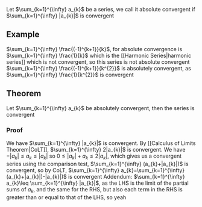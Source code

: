 Let $\sum_{k=1}^{\infty} a_{k}$ be a series, we call it absolute convergent if $\sum_{k=1}^{\infty} |a_{k}|$ is convergent
## Example
$\sum_{k=1}^{\infty} \frac{(-1)^{k+1}}{k}$, for absolute convergence is $\sum_{k=1}^{\infty} \frac{1}{k}$ which is the [[Harmonic Series|harmonic series]] which is not convergent, so this series is not absolute convergent
$\sum_{k=1}^{\infty} \frac{(-1)^{k+1}}{k^{2}}$ is absolutely convergent, as $\sum_{k=1}^{\infty} \frac{1}{k^{2}}$ is convergent
## Theorem
Let $\sum_{k=1}^{\infty} a_{k}$ be absolutely convergent, then the series is convergent
### Proof 
We have $\sum_{k=1}^{\infty} |a_{k}|$ is convergent. By [[Calculus of Limits Theorem|CoLT]], $\sum_{k=1}^{\infty} 2|a_{k}|$ is convergent. We have $-|a_{k}|\leq a_{k}\leq|a_{k}|$ so $0\leq |a_{k}|+a_{k}\leq 2|a_{k}|$, which gives us a convergent series using the comparison test, $\sum_{k=1}^{\infty} (a_{k}+|a_{k}|)$ is convergent, so by CoLT, $\sum_{k=1}^{\infty} a_{k}=\sum_{k=1}^{\infty} (a_{k}+|a_{k}|)-|a_{k}|)$ is convergent
Addendum: $\sum_{k=1}^{\infty} a_{k}\leq \sum_{k=1}^{\infty} |a_{k}|$, as the LHS is the limit of the partial sums of $a_{k}$, and the same for the RHS, but also each term in the RHS is greater than or equal to that of the LHS, so yeah 